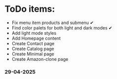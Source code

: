 # ToDo items:

- Fix menu item products and submenu ✔
- Find color palets for both light and dark modes ✔
- Add light mode styles
- Add Homepage content
- Create Contact page
- Create Catalog page
- Create Minimal page
- Create Amazon-clone page

### 29-04-2025
